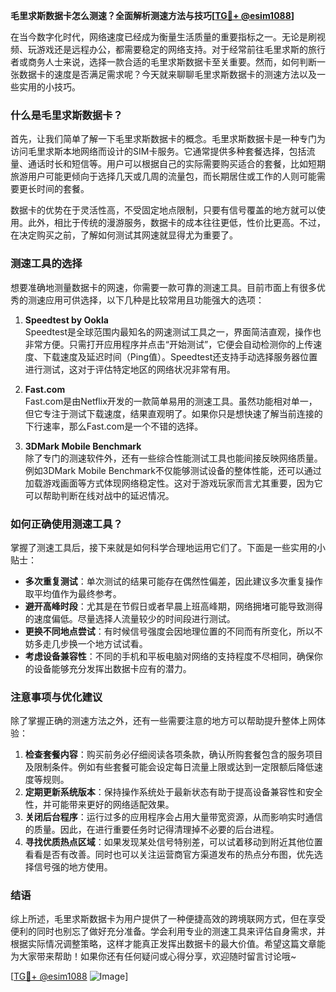 **毛里求斯数据卡怎么测速？全面解析测速方法与技巧[[TG💪+ @esim1088](https://t.me/s/esim1088)]**

在当今数字化时代，网络速度已经成为衡量生活质量的重要指标之一。无论是刷视频、玩游戏还是远程办公，都需要稳定的网络支持。对于经常前往毛里求斯的旅行者或商务人士来说，选择一款合适的毛里求斯数据卡至关重要。然而，如何判断一张数据卡的速度是否满足需求呢？今天就来聊聊毛里求斯数据卡的测速方法以及一些实用的小技巧。

### 什么是毛里求斯数据卡？

首先，让我们简单了解一下毛里求斯数据卡的概念。毛里求斯数据卡是一种专门为访问毛里求斯本地网络而设计的SIM卡服务。它通常提供多种套餐选择，包括流量、通话时长和短信等。用户可以根据自己的实际需要购买适合的套餐，比如短期旅游用户可能更倾向于选择几天或几周的流量包，而长期居住或工作的人则可能需要更长时间的套餐。

数据卡的优势在于灵活性高，不受固定地点限制，只要有信号覆盖的地方就可以使用。此外，相比于传统的漫游服务，数据卡的成本往往更低，性价比更高。不过，在决定购买之前，了解如何测试其网速就显得尤为重要了。

### 测速工具的选择

想要准确地测量数据卡的网速，你需要一款可靠的测速工具。目前市面上有很多优秀的测速应用可供选择，以下几种是比较常用且功能强大的选项：

1. **Speedtest by Ookla**  
   Speedtest是全球范围内最知名的网速测试工具之一，界面简洁直观，操作也非常方便。只需打开应用程序并点击“开始测试”，它便会自动检测你的上传速度、下载速度及延迟时间（Ping值）。Speedtest还支持手动选择服务器位置进行测试，这对于评估特定地区的网络状况非常有用。

2. **Fast.com**  
   Fast.com是由Netflix开发的一款简单易用的测速工具。虽然功能相对单一，但它专注于测试下载速度，结果直观明了。如果你只是想快速了解当前连接的下行速率，那么Fast.com是一个不错的选择。

3. **3DMark Mobile Benchmark**  
   除了专门的测速软件外，还有一些综合性能测试工具也能间接反映网络质量。例如3DMark Mobile Benchmark不仅能够测试设备的整体性能，还可以通过加载游戏画面等方式体现网络稳定性。这对于游戏玩家而言尤其重要，因为它可以帮助判断在线对战中的延迟情况。

### 如何正确使用测速工具？

掌握了测速工具后，接下来就是如何科学合理地运用它们了。下面是一些实用的小贴士：

- **多次重复测试**：单次测试的结果可能存在偶然性偏差，因此建议多次重复操作取平均值作为最终参考。
- **避开高峰时段**：尤其是在节假日或者早晨上班高峰期，网络拥堵可能导致测得的速度偏低。尽量选择人流量较少的时间段进行测试。
- **更换不同地点尝试**：有时候信号强度会因地理位置的不同而有所变化，所以不妨多走几步换一个地方试试看。
- **考虑设备兼容性**：不同的手机和平板电脑对网络的支持程度不尽相同，确保你的设备能够充分发挥出数据卡应有的潜力。

### 注意事项与优化建议

除了掌握正确的测速方法之外，还有一些需要注意的地方可以帮助提升整体上网体验：

1. **检查套餐内容**：购买前务必仔细阅读各项条款，确认所购套餐包含的服务项目及限制条件。例如有些套餐可能会设定每日流量上限或达到一定限额后降低速度等规则。
2. **定期更新系统版本**：保持操作系统处于最新状态有助于提高设备兼容性和安全性，并可能带来更好的网络适配效果。
3. **关闭后台程序**：运行过多的应用程序会占用大量带宽资源，从而影响实时通信的质量。因此，在进行重要任务时记得清理掉不必要的后台进程。
4. **寻找优质热点区域**：如果发现某处信号特别差，可以试着移动到附近其他位置看看是否有改善。同时也可以关注运营商官方渠道发布的热点分布图，优先选择信号强的地方使用。

### 结语

综上所述，毛里求斯数据卡为用户提供了一种便捷高效的跨境联网方式，但在享受便利的同时也别忘了做好充分准备。学会利用专业的测速工具来评估自身需求，并根据实际情况调整策略，这样才能真正发挥出数据卡的最大价值。希望这篇文章能为大家带来帮助！如果你还有任何疑问或心得分享，欢迎随时留言讨论哦~ 

[[TG💪+ @esim1088](https://t.me/s/esim1088) ![Image](https://i.postimg.cc/4NQfJmqS/Snipaste-2025-05-13-00-14-12.png)]